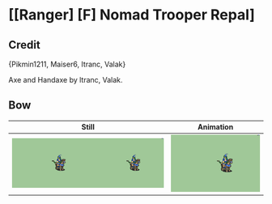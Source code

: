 # [\[Ranger\] \[F\] Nomad Trooper Repal]

## Credit

{Pikmin1211, Maiser6, Itranc, Valak}

Axe and Handaxe by ltranc, Valak.
	
## Bow

| Still | Animation |
| :---: | :-------: |
| ![Bow still](./Bow_000.png) | ![Bow animation](./Bow.gif) |
